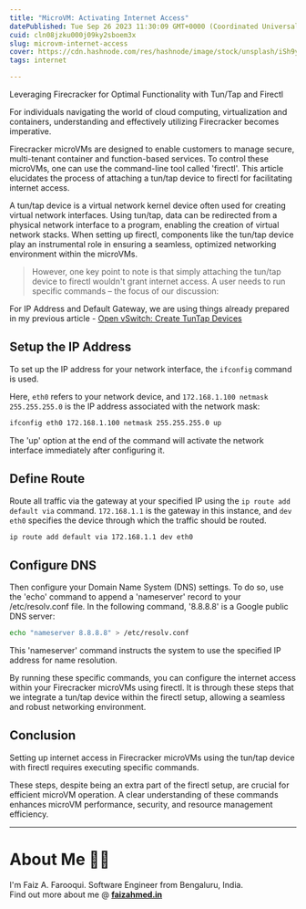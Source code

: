 ```yaml
---
title: "MicroVM: Activating Internet Access"
datePublished: Tue Sep 26 2023 11:30:09 GMT+0000 (Coordinated Universal Time)
cuid: cln08jzku000j09ky2sboem3x
slug: microvm-internet-access
cover: https://cdn.hashnode.com/res/hashnode/image/stock/unsplash/iSh9yqYSd08/upload/974c196dff34d7a7a1e5006badc2fc15.jpeg
tags: internet

---
```


Leveraging Firecracker for Optimal Functionality with Tun/Tap and Firectl

For individuals navigating the world of cloud computing, virtualization and containers, understanding and effectively utilizing Firecracker becomes imperative.

Firecracker microVMs are designed to enable customers to manage secure, multi-tenant container and function-based services. To control these microVMs, one can use the command-line tool called 'firectl'. This article elucidates the process of attaching a tun/tap device to firectl for facilitating internet access.

A tun/tap device is a virtual network kernel device often used for creating virtual network interfaces. Using tun/tap, data can be redirected from a physical network interface to a program, enabling the creation of virtual network stacks. When setting up firectl, components like the tun/tap device play an instrumental role in ensuring a seamless, optimized networking environment within the microVMs.

> However, one key point to note is that simply attaching the tun/tap device to firectl wouldn't grant internet access. A user needs to run specific commands – the focus of our discussion:

For IP Address and Default Gateway, we are using things already prepared in my previous article - [Open vSwitch: Create TunTap Devices](https://blog.faizahmed.in/tuntap-devices-using-open-vswitch)

## Setup the IP Address

To set up the IP address for your network interface, the `ifconfig` command is used.

Here, `eth0` refers to your network device, and `172.168.1.100 netmask 255.255.255.0` is the IP address associated with the network mask:

```bash
ifconfig eth0 172.168.1.100 netmask 255.255.255.0 up
```

The 'up' option at the end of the command will activate the network interface immediately after configuring it.

## Define Route

Route all traffic via the gateway at your specified IP using the `ip route add default via` command. `172.168.1.1` is the gateway in this instance, and `dev eth0` specifies the device through which the traffic should be routed.

```bash
ip route add default via 172.168.1.1 dev eth0
```

## Configure DNS

Then configure your Domain Name System (DNS) settings. To do so, use the 'echo' command to append a 'nameserver' record to your /etc/resolv.conf file. In the following command, '8.8.8.8' is a Google public DNS server:

```bash
echo "nameserver 8.8.8.8" > /etc/resolv.conf
```

This 'nameserver' command instructs the system to use the specified IP address for name resolution.

By running these specific commands, you can configure the internet access within your Firecracker microVMs using firectl. It is through these steps that we integrate a tun/tap device within the firectl setup, allowing a seamless and robust networking environment.

## Conclusion

Setting up internet access in Firecracker microVMs using the tun/tap device with firectl requires executing specific commands.

These steps, despite being an extra part of the firectl setup, are crucial for efficient microVM operation. A clear understanding of these commands enhances microVM performance, security, and resource management efficiency.

---

# **About Me 👨‍💻**

I'm Faiz A. Farooqui. Software Engineer from Bengaluru, India.  
Find out more about me @ [**faizahmed.in**](http://faizahmed.in)